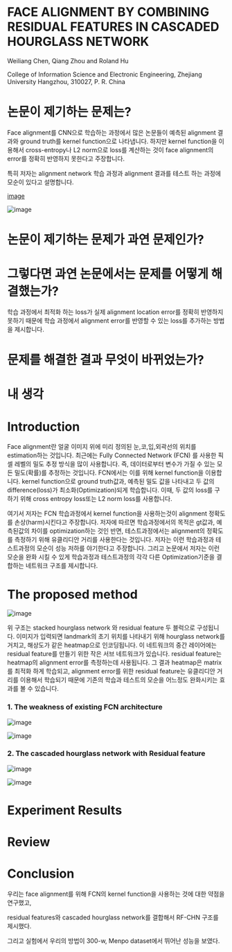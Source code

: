 # FACE ALIGNMENT BY COMBINING RESIDUAL FEATURES IN CASCADED HOURGLASS NETWORK

Weiliang Chen, Qiang Zhou and Roland Hu

College of Information Science and Electronic Engineering, Zhejiang University
Hangzhou, 310027, P. R. China

# 논문이 제기하는 문제는? 
  
Face alignment를 CNN으로 학습하는 과정에서 많은 논문들이 예측된 alignment 결과와 ground truth를 kernel function으로 나타냅니다. 하지만 kernel function을 이용해서 cross-entropy나 L2 norm으로 loss를 계산하는 것이 face alignment의 error를 정확히 반영하지 못한다고 주장합니다.

특히 저자는 alignment network 학습 과정과 alignment 결과를 테스트 하는 과정에 모순이 있다고 설명합니다.

[image](https://user-images.githubusercontent.com/23207379/51083635-ccb19480-1760-11e9-91af-737b98b45dac.png)

![image](https://user-images.githubusercontent.com/23207379/51083649-f965ac00-1760-11e9-8578-679a4c535c91.png)  
  
# 논문이 제기하는 문제가 과연 문제인가?





# 그렇다면 과연 논문에서는 문제를 어떻게 해결했는가?

학습 과정에서 최적화 하는 loss가 실제 alignment location error를 정확히 반영하지 못하기 때문에 
학습 과정에서 alignment error를 반영할 수 있는 loss를 추가하는 방법을 제시합니다.



# 문제를 해결한 결과 무엇이 바뀌었는가?

# 내 생각

# Introduction

Face alignment란 얼굴 이미지 위에 미리 정의된 눈,코,입,외곽선의 위치를 estimation하는 것입니다. 
최근에는 Fully Connected Network (FCN) 를 사용한 픽셀 레벨의 밀도 추정 방식을 많이 사용합니다.
즉, 데이터로부터 변수가 가질 수 있는 모든 밀도(확률)를 추정하는 것입니다. FCN에서는 이를 위해 kernel function을 이용합니다.
kernel function으로 ground truth값과, 예측된 밀도 값을 나타내고 두 값의 difference(loss)가 최소화(Optimization)되게 학습합니다.
이때, 두 값의 loss를 구하기 위해 cross entropy loss또는 L2 norm loss를 사용합니다. 

여기서 저자는 FCN 학습과정에서 kernel function을 사용하는것이 alignment 정확도를 손상(harm)시킨다고 주장합니다. 저자에 따르면 학습과정에서의 
목적은 gt값과, 예측된값의 차이를 optimization하는 것인 반면, 테스트과정에서는 alignment의 정확도를 측정하기 위해 유클리디안 거리를 사용한다는 것입니다. 저자는 이런 학습과정과 테스트과정의 모순이 성능 저하를 야기한다고 주장합니다. 
그리고 논문에서 저자는 이런 모순을 완화 시킬 수 있게 학습과정과 테스트과정의 각각 다른 Optimization기준을 결합하는 네트워크 구조를 제시합니다. 

# The proposed method

![image](https://user-images.githubusercontent.com/23207379/51083157-a982e700-1758-11e9-99bb-37a1d500e543.png)

위 구조는 stacked hourglass network 와 residual feature 두 블럭으로 구성됩니다.
이미지가 입력되면 landmark의 초기 위치를 나타내기 위해 hourglass network를 거치고, 해상도가 같은 heatmap으로 인코딩됩니다. 이 네트워크의 중간 레이어에는 residual feature를 만들기 위한 작은 서브 네트워크가 있습니다. residual feature는 heatmap의 alignment error를 측정하는데 사용됩니다.
그 결과 heatmap은 matrix를 최적화 하게 학습되고, alignment error를 위한 residual feature는 유클리디안 거리를 이용해서 학습되기 때문에 
기존의 학습과 테스트의 모순을 어느정도 완화시키는 효과를 볼 수 있습니다.

### 1. The weakness of existing FCN architecture

![image](https://user-images.githubusercontent.com/23207379/51083635-ccb19480-1760-11e9-91af-737b98b45dac.png)

![image](https://user-images.githubusercontent.com/23207379/51083649-f965ac00-1760-11e9-8578-679a4c535c91.png)

### 2. The cascaded hourglass network with Residual feature

![image](https://user-images.githubusercontent.com/23207379/51083790-2d41d100-1763-11e9-88a3-e5e5652702dc.png)

![image](https://user-images.githubusercontent.com/23207379/51083833-cffa4f80-1763-11e9-8430-f7997c392a94.png)



# Experiment Results

# Review

# Conclusion

우리는 face alignment를 위해 FCN의 kernel function을 사용하는 것에 대한 약점을 연구했고, 

residual features와 cascaded hourglass network를 결합해서 RF-CHN 구조를 제시했다.

그리고 실험에서 우리의 방법이 300-w, Menpo dataset에서 뛰어난 성능을 보였다.

